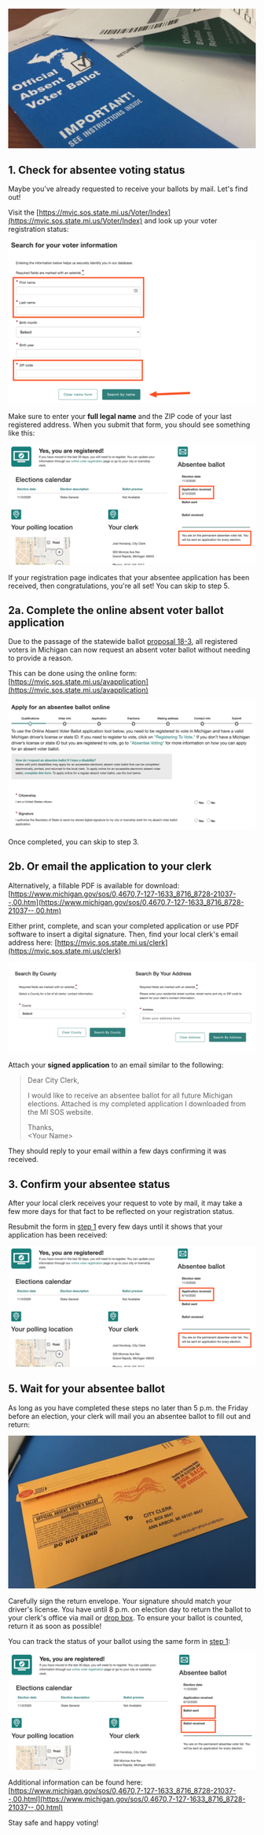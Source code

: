 ![Absentee Ballot](images/ballot.jpg)

## 1. Check for absentee voting status

Maybe you've already requested to receive your ballots by mail. Let's find out!

Visit the [https://mvic.sos.state.mi.us/Voter/Index](https://mvic.sos.state.mi.us/Voter/Index) and look up your voter registration status:

![Are You Registered](images/mvic-index.png)

Make sure to enter your **full legal name** and the ZIP code of your last registered address. When you submit that form, you should see something like this:

![You Are Registered](images/mvic-registration.png)

If your registration page indicates that your absentee application has been received, then congratulations, you're all set! You can skip to step 5.

## 2a. Complete the online absent voter ballot application

Due to the passage of the statewide ballot [proposal 18-3](https://ballotpedia.org/Michigan_Proposal_3,_Voting_Policies_in_State_Constitution_Initiative_(2018)), all registered voters in Michigan can now request an absent voter ballot without needing to provide a reason.

This can be done using the online form: [https://mvic.sos.state.mi.us/avapplication](https://mvic.sos.state.mi.us/avapplication)

![Online Application](images/mvic-application.png)

Once completed, you can skip to step 3.

## 2b. Or email the application to your clerk

Alternatively, a fillable PDF is available for download: [https://www.michigan.gov/sos/0,4670,7-127-1633_8716_8728-21037--,00.htm](https://www.michigan.gov/sos/0,4670,7-127-1633_8716_8728-21037--,00.htm)

Either print, complete, and scan your completed application or use PDF software to insert a digital signature. Then, find your local clerk's email address here:
[https://mvic.sos.state.mi.us/clerk](https://mvic.sos.state.mi.us/clerk)

![Find Your Clerk](images/mvic-clerk.png)

Attach your **signed application** to an email similar to the following:

> Dear City Clerk,
>
> I would like to receive an absentee ballot for all future Michigan elections.
> Attached is my completed application I downloaded from the MI SOS website.
>
> Thanks,<br>
> \<Your Name>

They should reply to your email within a few days confirming it was received.

## 3. Confirm your absentee status

After your local clerk receives your request to vote by mail, it may take a few more days for that fact to be reflected on your registration status.

Resubmit the form in [step 1](#top) every few days until it shows that your application has been received:

![You Are Registered](images/mvic-registration.png)

## 5. Wait for your absentee ballot

As long as you have completed these steps no later than 5 p.m. the Friday before an election, your clerk will mail you an absentee ballot to fill out and return:

![Absentee Envelope](images/envelope.jpg)

Carefully sign the return envelope. Your signature should match your driver's license. You have until 8 p.m. on election day to return the ballot to your clerk's office via mail or [drop box](https://www.michigan.gov/documents/sos/Ballot_Dropbox_Locations_697191_7.pdf). To ensure your ballot is counted, return it as soon as possible!

You can track the status of your ballot using the same form in [step 1](#top):

![Absentee Ballot](images/mvic-ballot.png)

Additional information can be found here: [https://www.michigan.gov/sos/0,4670,7-127-1633_8716_8728-21037--,00.html](https://www.michigan.gov/sos/0,4670,7-127-1633_8716_8728-21037--,00.html)

Stay safe and happy voting!
